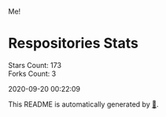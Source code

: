 Me!

# Respositories Stats
Stars Count: 173  
Forks Count: 3

2020-09-20 00:22:09  

This README is automatically generated by [🐰](https://github.com/rnitta/rnitta).
